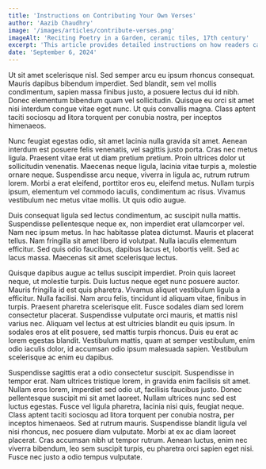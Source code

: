 ```yaml
---
title: 'Instructions on Contributing Your Own Verses'
author: 'Aazib Chaudhry'
image: '/images/articles/contribute-verses.png'
imageAlt: 'Reciting Poetry in a Garden, ceramic tiles, 17th century'
excerpt: 'This article provides detailed instructions on how readers can contribute their own verses to the interactive section of The Ghazal Project. It covers the guidelines for maintaining consistency with the existing rhyme scheme and refrain, while also allowing for creative freedom in personal expression. Step-by-step instructions help contributors submit their verses, with tips on ensuring thematic coherence with the rest of the poem. The article aims to foster a collaborative spirit while preserving the traditional essence of the ghazal.'
date: 'September 6, 2024'
---
```


Ut sit amet scelerisque nisl. Sed semper arcu eu ipsum rhoncus consequat. Mauris dapibus bibendum imperdiet. Sed blandit, sem vel mollis condimentum, sapien massa finibus justo, a posuere lectus dui id nibh. Donec elementum bibendum quam vel sollicitudin. Quisque eu orci sit amet nisi interdum congue vitae eget nunc. Ut quis convallis magna. Class aptent taciti sociosqu ad litora torquent per conubia nostra, per inceptos himenaeos.

Nunc feugiat egestas odio, sit amet lacinia nulla gravida sit amet. Aenean interdum est posuere felis venenatis, vel sagittis justo porta. Cras nec metus ligula. Praesent vitae erat ut diam pretium pretium. Proin ultrices dolor ut sollicitudin venenatis. Maecenas neque ligula, lacinia vitae turpis a, molestie ornare neque. Suspendisse arcu neque, viverra in ligula ac, rutrum rutrum lorem. Morbi a erat eleifend, porttitor eros eu, eleifend metus. Nullam turpis ipsum, elementum vel commodo iaculis, condimentum ac risus. Vivamus vestibulum nec metus vitae mollis. Ut quis odio augue.

Duis consequat ligula sed lectus condimentum, ac suscipit nulla mattis. Suspendisse pellentesque neque ex, non imperdiet erat ullamcorper vel. Nam nec ipsum metus. In hac habitasse platea dictumst. Mauris et placerat tellus. Nam fringilla sit amet libero id volutpat. Nulla iaculis elementum efficitur. Sed quis odio faucibus, dapibus lacus et, lobortis velit. Sed ac lacus massa. Maecenas sit amet scelerisque lectus.

Quisque dapibus augue ac tellus suscipit imperdiet. Proin quis laoreet neque, ut molestie turpis. Duis luctus neque eget nunc posuere auctor. Mauris fringilla id est quis pharetra. Vivamus aliquet vestibulum ligula a efficitur. Nulla facilisi. Nam arcu felis, tincidunt id aliquam vitae, finibus in turpis. Praesent pharetra scelerisque elit. Fusce sodales diam sed lorem consectetur placerat. Suspendisse vulputate orci mauris, et mattis nisl varius nec. Aliquam vel lectus at est ultricies blandit eu quis ipsum. In sodales eros at elit posuere, sed mattis turpis rhoncus. Duis eu erat ac lorem egestas blandit. Vestibulum mattis, quam at semper vestibulum, enim odio iaculis dolor, id accumsan odio ipsum malesuada sapien. Vestibulum scelerisque ac enim eu dapibus.

Suspendisse sagittis erat a odio consectetur suscipit. Suspendisse in tempor erat. Nam ultrices tristique lorem, in gravida enim facilisis sit amet. Nullam eros lorem, imperdiet sed odio ut, facilisis faucibus justo. Donec pellentesque suscipit mi sit amet laoreet. Nullam ultrices nunc sed est luctus egestas. Fusce vel ligula pharetra, lacinia nisi quis, feugiat neque. Class aptent taciti sociosqu ad litora torquent per conubia nostra, per inceptos himenaeos. Sed at rutrum mauris. Suspendisse blandit ligula vel nisi rhoncus, nec posuere diam vulputate. Morbi at ex ac diam laoreet placerat. Cras accumsan nibh ut tempor rutrum. Aenean luctus, enim nec viverra bibendum, leo sem suscipit turpis, eu pharetra orci sapien eget nisi. Fusce nec justo a odio tempus vulputate.
